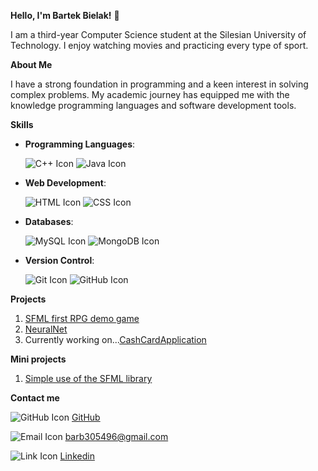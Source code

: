 **Hello, I'm Bartek Bielak!** 👋

I am a third-year Computer Science student at the Silesian University of Technology.
I enjoy watching movies and practicing every type of sport.

**About Me**

I have a strong foundation in programming and a keen interest in solving complex problems. 
My academic journey has equipped me with the knowledge programming languages and software development tools.

**Skills**
- **Programming Languages**:

  ![C++ Icon](https://img.icons8.com/color/48/000000/c-plus-plus-logo.png)
  ![Java Icon](https://img.icons8.com/color/48/000000/java-coffee-cup-logo.png)





- **Web Development**:

  ![HTML Icon](https://img.icons8.com/color/48/000000/html-5.png)
  ![CSS Icon](https://img.icons8.com/color/48/000000/css3.png)

- **Databases**:

  ![MySQL Icon](https://img.icons8.com/color/48/000000/mysql-logo.png)
  ![MongoDB Icon](https://img.icons8.com/color/48/000000/mongodb.png)

- **Version Control**:

  ![Git Icon](https://img.icons8.com/?size=60&id=20906&format=png&color=000000)
  ![GitHub Icon](https://img.icons8.com/?size=60&id=D5XsEXNbhkMI&format=png&color=000000)

**Projects**

1. [SFML first RPG demo game](https://github.com/bb305496/SFML_Game_Demo)
2.  [NeuralNet](https://github.com/bb305496/NeuraltNet)
3.  Currently working on...[CashCardApplication](https://github.com/bb305496/CashCardApplication)


**Mini projects**
1. [Simple use of the SFML library](https://github.com/bb305496/Pogoda)


**Contact me**

  ![GitHub Icon](https://img.icons8.com/?size=15&id=D5XsEXNbhkMI&format=png&color=000000)
[GitHub](https://github.com/bb305496)

  ![Email Icon](https://img.icons8.com/?size=15&id=X0mEIh0RyDdL&format=png&color=000000) 
barb305496@gmail.com

  ![Link Icon](https://img.icons8.com/?size=15&id=13930&format=png&color=000000)
[Linkedin](https://www.linkedin.com/in/bartłomiej-bielak-465408311/)

<!--
**bb305496/bb305496** is a ✨ _special_ ✨ repository because its `README.md` (this file) appears on your GitHub profile.

Here are some ideas to get you started:

- 🔭 I’m currently working on ...
- 🌱 I’m currently learning ...
- 👯 I’m looking to collaborate on ...
- 🤔 I’m looking for help with ...
- 💬 Ask me about ...
- 📫 How to reach me: ...
- 😄 Pronouns: ...
- ⚡ Fun fact: ...
-->
